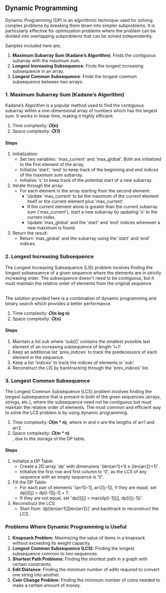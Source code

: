 ## Dynamic Programming
Dynamic Programming (DP) is an algorithmic technique used for solving complex problems by breaking them down into simpler subproblems. It is particularly effective for optimization problems where the problem can be divided into overlapping subproblems that can be solved independently.<br/>

Samples included here are;
1. <b>Maximum Subarray Sum (Kadane’s Algorithm)</b>: Finds the contiguous subarray with the maximum sum.
2. <b>Longest Increasing Subsequence</b>: Finds the longest increasing subsequence in an array.
3. <b>Longest Common Subsequence</b>: Finds the longest common subsequence between two arrays.


### 1. Maximum Subarray Sum (Kadane’s Algorithm)
Kadane’s Algorithm is a popular method used to find the contiguous subarray within a one-dimensional array of numbers which has the largest sum. It works in linear time, making it highly efficient.

1. Time complexity: <b>𝑂(n)</b>
2. Space complexity: <b>𝑂(1)</b></br>

#### Steps
1. Initialization:
   - Set two variables: 'max_current' and 'max_global'. Both are initialized to the first element of the array.
   - Initialize 'start', 'end' to keep track of the beginning and end indices of the maximum sum subarray.
   - Initialize 's' to keep track of the potential start of a new subarray.
2. Iterate through the array:
   - For each element in the array starting from the second element:
      - Update 'max_current' to be the maximum of the current element itself or the current element plus 'max_current'.
      - If the current element alone is greater than the current subarray sum ('max_current'), start a new subarray by updating 's' to the current index.
      - Update 'max_global' and the 'start' and 'end' indices whenever a new maximum is found.
3. Return the result:
   - Return 'max_global' and the subarray using the 'start' and 'end' indices.


### 2. Longest Increasing Subsequence
The Longest Increasing Subsequence (LIS) problem involves finding the longest subsequence of a given sequence where the elements are in strictly increasing order. The subsequence doesn't need to be contiguous, but it must maintain the relative order of elements from the original sequence.</br></br>

The solution provided here is a combination of dynamic programming and binary search which provides a better performance.

1. Time complexity: <b>𝑂(n log n)</b>
2. Space complexity: <b>𝑂(n)</b></br>

#### Steps
1. Maintain a list sub where 'sub[i]' contains the smallest possible last element of an increasing subsequence of length 'i+1'.
2. Keep an additional list 'prev_indices' to track the predecessors of each element in the sequence.
3. Keep a list 'indices' to track the indices of elements in 'sub'.
4. Reconstruct the LIS by backtracking through the 'prev_indices' list.


### 3. Longest Common Subsequence
The Longest Common Subsequence (LCS) problem involves finding the longest subsequence that is present in both of the given sequences (arrays, strings, etc.), where the subsequence need not be contiguous but must maintain the relative order of elements. The most common and efficient way to solve the LCS problem is by using dynamic programming.

1. Time complexity: <b>𝑂(m * n)</b>, where m and n are the lengths of arr1 and arr2.
2. Space complexity: <b>𝑂(m * n)</b></br>, due to the storage of the DP table.

#### Steps
1. Initialize a DP Table:
   - Create a 2D array 'dp' with dimensions '(len(arr1)+1) x (len(arr2)+1)'.
   - Initialize the first row and first column to '0', as the LCS of any sequence with an empty sequence is '0'.
2. Fill the DP Table:
   - For each pair of elements '(arr1[i-1], arr2[j-1]), if they are equal, set dp[i][j] = dp[i-1][j-1] + 1'.
   - If they are not equal, set 'dp[i][j] = max(dp[i-1][j], dp[i][j-1])'.
3. Reconstruct the LCS:
   - Start from 'dp[len(arr1)][len(arr2)]' and backtrack to reconstruct the LCS.


### Problems Where Dynamic Programming is Useful
1. <b>Knapsack Problem</b>: Maximizing the value of items in a knapsack without exceeding its weight capacity.
2. <b>Longest Common Subsequence (LCS)</b>: Finding the longest subsequence common to two sequences.
3. <b>Shortest Path Problems</b>: Finding the shortest path in a graph with certain constraints.
4. <b>Edit Distance</b>: Finding the minimum number of edits required to convert one string into another.
5. <b>Coin Change Problem</b>: Finding the minimum number of coins needed to make a certain amount of money.